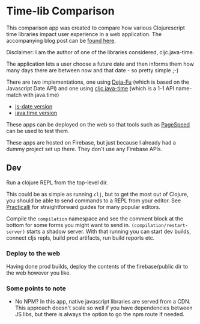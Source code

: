 # Time-lib Comparison

This comparison app was created to compare how various Clojurescript time libraries impact user experience
in a web application. The accompanying blog post can be [found here]().

Disclaimer: I am the author of one of the libraries considered, cljc.java-time.

The application lets a user choose a future date and then informs them how many days there are 
between now and that date - so pretty simple ;-)

There are two implementations, one using [Deja-Fu](https://github.com/lambdaisland/deja-fu) (which is based on the Javascript Date API)
and one using [cljc.java-time](https://github.com/henryw374/cljc.java-time) (which is a 1-1 API name-match with java.time)

* [js-date version](https://friendly-eats-demo-e71b7.web.app/js-date.html)
* [java.time version](https://friendly-eats-demo-e71b7.web.app/java-time.html)

These apps can be deployed on the web so that tools such as [PageSpeed](https://developers.google.com/speed/pagespeed/insights/)
can be used to test them. 

These apps are hosted on Firebase, but just because I already had a dummy project set up there. They don't
use any Firebase APIs.

## Dev

Run a clojure REPL from the top-level dir. 

This could be as simple as running `clj`,
but to get the most out of Clojure, you should be able to send commands to a REPL from
your editor. See [Practicalli](http://practicalli.github.io/clojure/clojure-editors/) for 
straightforward guides for many popular editors. 

Compile the `compilation` namespace and see the comment block at the bottom for some forms you might want to send in.
`(compilation/restart-server)` starts a shadow server. With that running you can start dev builds, connect cljs repls, build prod
artifacts, run build reports etc.

### Deploy to the web

Having done prod builds, deploy the contents of the firebase/public dir to the web however you like.

### Some points to note

* No NPM? In this app, native javascript libraries are
served from a CDN. This approach doesn't scale so well if you have dependencies between JS libs, but there is
always the option to go the npm route if needed.  

